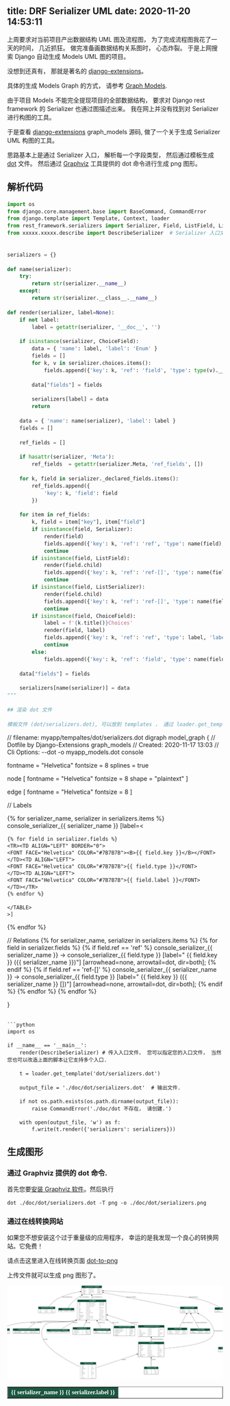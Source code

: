 title: DRF Serializer UML
date: 2020-11-20 14:53:11
---

上周要求对当前项目产出数据结构 UML 图及流程图， 为了完成流程图我花了一天的时间， 几近抓狂。 做完准备画数据结构关系图时， 心态炸裂。 于是上网搜索 Django 自动生成 Models UML  图的项目。

没想到还真有， 那就是著名的 [django-extensions]。

具体的生成 Models Graph 的方式， 请参考 [Graph Models](https://django-extensions.readthedocs.io/en/latest/graph_models.html).

由于项目 Models 不能完全提现项目的全部数据结构， 要求对 Django rest framework 的 Serializer 也通过图描述出来。 我在网上并没有找到对 Serializer 进行构图的工具。

于是查看 [django-extensions] graph_models 源码, 做了一个关于生成 Serializer UML 构图的工具。 

思路基本上是通过 Serializer 入口， 解析每一个字段类型， 然后通过模板生成 [dot] 文件。 然后通过 [Graphviz] 工具提供的 dot 命令进行生成 png 图形。

## 解析代码

```python
import os
from django.core.management.base import BaseCommand, CommandError
from django.template import Template, Context, loader
from rest_framework.serializers import Serializer, Field, ListField, ListSerializer, ChoiceField
from xxxxx.xxxxx.describe import DescribeSerializer  # Serializer 入口文件


serializers = {}

def name(serializer):
    try:
        return str(serializer.__name__)
    except:
        return str(serializer.__class__.__name__)

def render(serializer, label=None):
    if not label:
        label = getattr(serializer, '__doc__', '')

    if isinstance(serializer, ChoiceField):
        data = { 'name': label, 'label': 'Enum' }
        fields = []
        for k, v in serializer.choices.items():
            fields.append({'key': k, 'ref': 'field', 'type': type(v).__name__, 'label': v})
        
        data["fields"] = fields

        serializers[label] = data
        return 

    data = { 'name': name(serializer), 'label': label }
    fields = []

    ref_fields = []

    if hasattr(serializer, 'Meta'):
        ref_fields  = getattr(serializer.Meta, 'ref_fields', [])
        
    for k, field in serializer._declared_fields.items():
        ref_fields.append({
            'key': k, 'field': field
        })

    for item in ref_fields:
        k, field = item["key"], item["field"]
        if isinstance(field, Serializer):
            render(field)
            fields.append({'key': k, 'ref': 'ref', 'type': name(field), 'label': field.label})
            continue
        if isinstance(field, ListField):
            render(field.child)
            fields.append({'key': k, 'ref': 'ref-[]', 'type': name(field.child), 'list': name(field), 'label': field.label})
            continue
        if isinstance(field, ListSerializer):
            render(field.child)
            fields.append({'key': k, 'ref': 'ref-[]', 'type': name(field.child), 'list': name(field), 'label': field.label})
            continue
        if isinstance(field, ChoiceField):
            label = f'{k.title()}Choices'
            render(field, label)
            fields.append({'key': k, 'ref': 'ref', 'type': label, 'label': name(field)})
            continue
        else:
            fields.append({'key': k, 'ref': 'field', 'type': name(field), 'label': field.label})

    data["fields"] = fields

    serializers[name(serializer)] = data
"""

## 渲染 dot 文件

模板文件 (dot/serializers.dot), 可以放到 templates ， 通过 loader.get_template 获取, 也可以读取单独的文件内容， 然后通过 Template 类实例化.

```
// filename: myapp/tempaltes/dot/serializers.dot
digraph model_graph {
  // Dotfile by Django-Extensions graph_models
  // Created: 2020-11-17 13:03
  // Cli Options: --dot -o myapp_models.dot console

  fontname = "Helvetica"
  fontsize = 8
  splines  = true

  node [
    fontname = "Helvetica"
    fontsize = 8
    shape = "plaintext"
  ]

  edge [
    fontname = "Helvetica"
    fontsize = 8
  ]

  // Labels


  {% for serializer_name, serializer in serializers.items %}
  console_serializer_{{ serializer_name }} [label=<
    <TABLE BGCOLOR="white" BORDER="1" CELLBORDER="0" CELLSPACING="0">
    <TR><TD COLSPAN="3" CELLPADDING="5" ALIGN="CENTER" BGCOLOR="#1b563f">
    <FONT FACE="Helvetica Bold" COLOR="white" POINT-SIZE="10"><B>
    {{ serializer_name }} {{ serializer.label }}
    </B></FONT></TD></TR>
  
    {% for field in serializer.fields %}
    <TR><TD ALIGN="LEFT" BORDER="0">
    <FONT FACE="Helvetica" COLOR="#7B7B7B"><B>{{ field.key }}</B></FONT>
    </TD><TD ALIGN="LEFT">
    <FONT FACE="Helvetica" COLOR="#7B7B7B">{{ field.type }}</FONT>
    </TD><TD ALIGN="LEFT">
    <FONT FACE="Helvetica" COLOR="#7B7B7B">{{ field.label }}</FONT>
    </TD></TR>
    {% endfor %}
  
    </TABLE>
    >]
  {% endfor %}


  // Relations
  {% for serializer_name, serializer in serializers.items %}
  {% for field in serializer.fields %}
  {% if field.ref == 'ref' %}
  console_serializer_{{ serializer_name }} -> console_serializer_{{ field.type }}
  [label=" {{ field.key }} ({{ serializer_name }})"] [arrowhead=none, arrowtail=dot, dir=both];
  {% endif %}
  {% if field.ref == 'ref-[]' %}
  console_serializer_{{ serializer_name }} -> console_serializer_{{ field.type }}
  [label=" {{ field.key }} ({{ serializer_name }} [])"] [arrowhead=none, arrowtail=dot, dir=both];
  {% endif %}
  {% endfor %}
  {% endfor %}

}
```

```python
import os

if __name__ == '__main__':
    render(DescribeSerializer) # 传入入口文件， 您可以指定您的入口文件， 当然您也可以改造上面的脚本让它支持多个入口.

    t = loader.get_template('dot/serializers.dot')

    output_file = './doc/dot/serializers.dot'  # 输出文件.

    if not os.path.exists(os.path.dirname(output_file)):
        raise CommandError('./doc/dot 不存在， 请创建.')

    with open(output_file, 'w') as f:
        f.write(t.render({'serializers': serializers}))
```

## 生成图形

### 通过 Graphviz 提供的 dot 命令.

首先您要[安装 Graphviz 软件](https://graphviz.org/download/)。然后执行

```
dot ./doc/dot/serializers.dot -T png -o ./doc/dot/serializers.png 
```

### 通过在线转换网站

如果您不想安装这个过于重量级的应用程序， 幸运的是我发现一个良心的转换网站。它免费！

请点击这里进入在线转换页面 [dot-to-png](https://onlineconvertfree.com/zh/convert-format/dot-to-png/)

上传文件就可以生成 png 图形了。

![UML](/uploads/images/graph-serializers.jpg "cover")


[django-extensions]: https://github.com/django-extensions/django-extensions "Django框架的全局自定义管理扩展"
[dot]: https://www.graphviz.org/pdf/dotguide.pdf "图表描述语言"
[Graphviz]: https://www.graphviz.org/ " 一个图形可视化软件"
